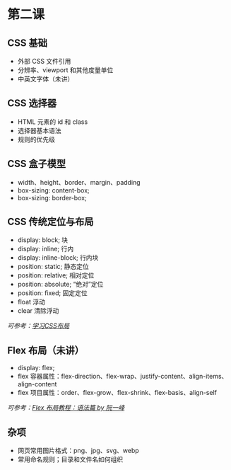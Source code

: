 # 第二课

## CSS 基础

- 外部 CSS 文件引用
- 分辨率、viewport 和其他度量单位
- 中英文字体（未讲）

## CSS 选择器

- HTML 元素的 id 和 class
- 选择器基本语法
- 规则的优先级

## CSS 盒子模型

- width、height、border、margin、padding
- box-sizing: content-box;
- box-sizing: border-box;

## CSS 传统定位与布局

- display: block; 块
- display: inline; 行内
- display: inline-block; 行内块
- position: static; 静态定位
- position: relative; 相对定位
- position: absolute; “绝对”定位
- position: fixed; 固定定位
- float 浮动
- clear 清除浮动

*可参考：[学习CSS布局](http://zh.learnlayout.com/)*

## Flex 布局（未讲）

- display: flex;
- flex 容器属性：flex-direction、flex-wrap、justify-content、align-items、align-content
- flex 项目属性：order、flex-grow、flex-shrink、flex-basis、align-self

*可参考：[Flex 布局教程：语法篇 by 阮一峰](http://www.ruanyifeng.com/blog/2015/07/flex-grammar.html)*

## 杂项

- 网页常用图片格式：png、jpg、svg、webp
- 常用命名规则；目录和文件名如何组织
